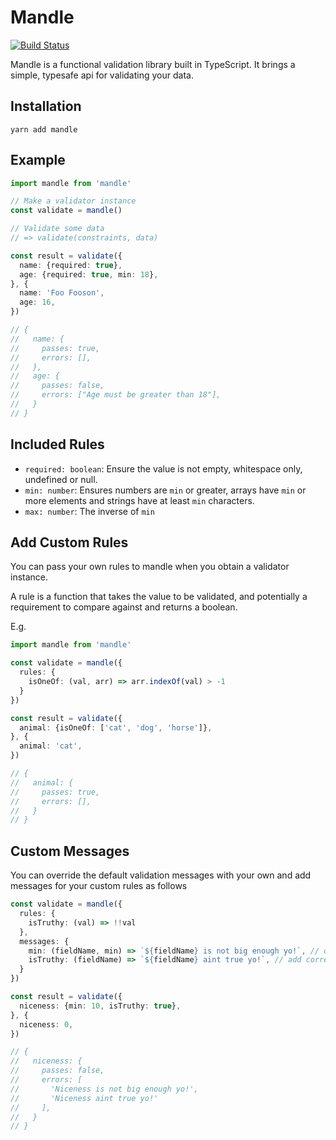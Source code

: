 # Mandle

[![Build Status](https://semaphoreci.com/api/v1/harrygr/mandle/branches/master/badge.svg)](https://semaphoreci.com/harrygr/mandle)


Mandle is a functional validation library built in TypeScript. It brings a simple, typesafe api for validating your data.

## Installation

`yarn add mandle`

## Example

```typescript
import mandle from 'mandle'

// Make a validator instance
const validate = mandle()

// Validate some data
// => validate(constraints, data)

const result = validate({
  name: {required: true},
  age: {required: true, min: 18},
}, {
  name: 'Foo Fooson',
  age: 16,
})

// {
//   name: {
//     passes: true,
//     errors: [],
//   },
//   age: {
//     passes: false,
//     errors: ["Age must be greater than 18"],
//   }
// }
```

## Included Rules

- `required: boolean`: Ensure the value is not empty, whitespace only, undefined or null.
- `min: number`: Ensures numbers are `min` or greater, arrays have `min` or more elements and strings have at least `min` characters.
- `max: number`: The inverse of `min`

## Add Custom Rules

You can pass your own rules to mandle when you obtain a validator instance.

A rule is a function that takes the value to be validated, and potentially a requirement to compare against and returns a boolean.

E.g.

```typescript
import mandle from 'mandle'

const validate = mandle({
  rules: {
    isOneOf: (val, arr) => arr.indexOf(val) > -1
  }
})

const result = validate({
  animal: {isOneOf: ['cat', 'dog', 'horse']},
}, {
  animal: 'cat',
})

// {
//   animal: {
//     passes: true,
//     errors: [],
//   }
// }
```

## Custom Messages

You can override the default validation messages with your own and add messages for your custom rules as follows

```typescript
const validate = mandle({
  rules: {
    isTruthy: (val) => !!val
  },
  messages: {
    min: (fieldName, min) => `${fieldName} is not big enough yo!`, // override default
    isTruthy: (fieldName) => `${fieldName} aint true yo!`, // add corresponding message for custom rule
  }
})

const result = validate({
  niceness: {min: 10, isTruthy: true},
}, {
  niceness: 0,
})

// {
//   niceness: {
//     passes: false,
//     errors: [
//       'Niceness is not big enough yo!',
//       'Niceness aint true yo!'
//     ],
//   }
// }
```